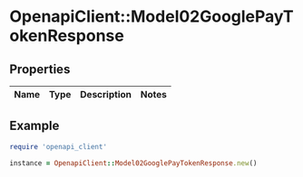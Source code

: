 # OpenapiClient::Model02GooglePayTokenResponse

## Properties

| Name | Type | Description | Notes |
| ---- | ---- | ----------- | ----- |

## Example

```ruby
require 'openapi_client'

instance = OpenapiClient::Model02GooglePayTokenResponse.new()
```

